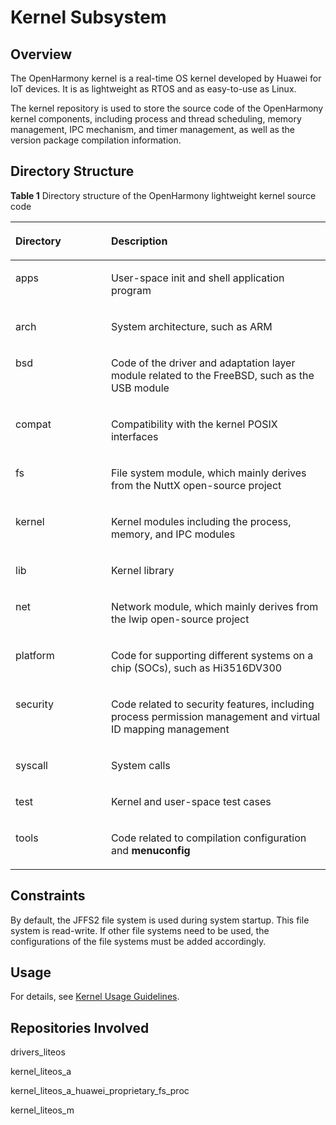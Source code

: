 # Kernel Subsystem<a name="EN-US_TOPIC_0000001051340509"></a>

## Overview<a name="section12995104752113"></a>

The OpenHarmony kernel is a real-time OS kernel developed by Huawei for IoT devices. It is as lightweight as RTOS and as easy-to-use as Linux.

The kernel repository is used to store the source code of the OpenHarmony kernel components, including process and thread scheduling, memory management, IPC mechanism, and timer management, as well as the version package compilation information.

## Directory Structure<a name="section1121775732114"></a>

**Table  1**  Directory structure of the OpenHarmony lightweight kernel source code

<a name="table2977131081412"></a>
<table><thead align="left"><tr id="row7977610131417"><th class="cellrowborder" valign="top" width="30.34%" id="mcps1.2.3.1.1"><p id="p18792459121314"><a name="p18792459121314"></a><a name="p18792459121314"></a>Directory</p>
</th>
<th class="cellrowborder" valign="top" width="69.66%" id="mcps1.2.3.1.2"><p id="p77921459191317"><a name="p77921459191317"></a><a name="p77921459191317"></a>Description</p>
</th>
</tr>
</thead>
<tbody><tr id="row17977171010144"><td class="cellrowborder" valign="top" width="30.34%" headers="mcps1.2.3.1.1 "><p id="p2793159171311"><a name="p2793159171311"></a><a name="p2793159171311"></a>apps</p>
</td>
<td class="cellrowborder" valign="top" width="69.66%" headers="mcps1.2.3.1.2 "><p id="p879375920132"><a name="p879375920132"></a><a name="p879375920132"></a>User-space init and shell application program</p>
</td>
</tr>
<tr id="row6978161091412"><td class="cellrowborder" valign="top" width="30.34%" headers="mcps1.2.3.1.1 "><p id="p37931659101311"><a name="p37931659101311"></a><a name="p37931659101311"></a>arch</p>
</td>
<td class="cellrowborder" valign="top" width="69.66%" headers="mcps1.2.3.1.2 "><p id="p6793059171318"><a name="p6793059171318"></a><a name="p6793059171318"></a>System architecture, such as ARM</p>
</td>
</tr>
<tr id="row6978201031415"><td class="cellrowborder" valign="top" width="30.34%" headers="mcps1.2.3.1.1 "><p id="p117935599130"><a name="p117935599130"></a><a name="p117935599130"></a>bsd</p>
</td>
<td class="cellrowborder" valign="top" width="69.66%" headers="mcps1.2.3.1.2 "><p id="p0793185971316"><a name="p0793185971316"></a><a name="p0793185971316"></a>Code of the driver and adaptation layer module related to the FreeBSD, such as the USB module</p>
</td>
</tr>
<tr id="row113263612392"><td class="cellrowborder" valign="top" width="30.34%" headers="mcps1.2.3.1.1 "><p id="p2133163611390"><a name="p2133163611390"></a><a name="p2133163611390"></a>compat</p>
</td>
<td class="cellrowborder" valign="top" width="69.66%" headers="mcps1.2.3.1.2 "><p id="p1913313364399"><a name="p1913313364399"></a><a name="p1913313364399"></a>Compatibility with the kernel POSIX interfaces</p>
</td>
</tr>
<tr id="row15700172218399"><td class="cellrowborder" valign="top" width="30.34%" headers="mcps1.2.3.1.1 "><p id="p10701622113920"><a name="p10701622113920"></a><a name="p10701622113920"></a>fs</p>
</td>
<td class="cellrowborder" valign="top" width="69.66%" headers="mcps1.2.3.1.2 "><p id="p270110222398"><a name="p270110222398"></a><a name="p270110222398"></a>File system module, which mainly derives from the NuttX open-source project</p>
</td>
</tr>
<tr id="row1897841071415"><td class="cellrowborder" valign="top" width="30.34%" headers="mcps1.2.3.1.1 "><p id="p16793185961315"><a name="p16793185961315"></a><a name="p16793185961315"></a>kernel</p>
</td>
<td class="cellrowborder" valign="top" width="69.66%" headers="mcps1.2.3.1.2 "><p id="p14793959161317"><a name="p14793959161317"></a><a name="p14793959161317"></a>Kernel modules including the process, memory, and IPC modules</p>
</td>
</tr>
<tr id="row172848480398"><td class="cellrowborder" valign="top" width="30.34%" headers="mcps1.2.3.1.1 "><p id="p728414485392"><a name="p728414485392"></a><a name="p728414485392"></a>lib</p>
</td>
<td class="cellrowborder" valign="top" width="69.66%" headers="mcps1.2.3.1.2 "><p id="p12284154818399"><a name="p12284154818399"></a><a name="p12284154818399"></a>Kernel library</p>
</td>
</tr>
<tr id="row5827141194012"><td class="cellrowborder" valign="top" width="30.34%" headers="mcps1.2.3.1.1 "><p id="p48272110403"><a name="p48272110403"></a><a name="p48272110403"></a>net</p>
</td>
<td class="cellrowborder" valign="top" width="69.66%" headers="mcps1.2.3.1.2 "><p id="p28272119406"><a name="p28272119406"></a><a name="p28272119406"></a>Network module, which mainly derives from the lwip open-source project</p>
</td>
</tr>
<tr id="row980916239407"><td class="cellrowborder" valign="top" width="30.34%" headers="mcps1.2.3.1.1 "><p id="p080910232403"><a name="p080910232403"></a><a name="p080910232403"></a>platform</p>
</td>
<td class="cellrowborder" valign="top" width="69.66%" headers="mcps1.2.3.1.2 "><p id="p11809202324018"><a name="p11809202324018"></a><a name="p11809202324018"></a>Code for supporting different systems on a chip (SOCs), such as Hi3516DV300</p>
</td>
</tr>
<tr id="row194244440402"><td class="cellrowborder" valign="top" width="30.34%" headers="mcps1.2.3.1.1 "><p id="p0424124412401"><a name="p0424124412401"></a><a name="p0424124412401"></a>security</p>
</td>
<td class="cellrowborder" valign="top" width="69.66%" headers="mcps1.2.3.1.2 "><p id="p442410448409"><a name="p442410448409"></a><a name="p442410448409"></a>Code related to security features, including process permission management and virtual ID mapping management</p>
</td>
</tr>
<tr id="row674312515406"><td class="cellrowborder" valign="top" width="30.34%" headers="mcps1.2.3.1.1 "><p id="p1274395114012"><a name="p1274395114012"></a><a name="p1274395114012"></a>syscall</p>
</td>
<td class="cellrowborder" valign="top" width="69.66%" headers="mcps1.2.3.1.2 "><p id="p1374365134011"><a name="p1374365134011"></a><a name="p1374365134011"></a>System calls</p>
</td>
</tr>
<tr id="row6470183019419"><td class="cellrowborder" valign="top" width="30.34%" headers="mcps1.2.3.1.1 "><p id="p17470143094117"><a name="p17470143094117"></a><a name="p17470143094117"></a>test</p>
</td>
<td class="cellrowborder" valign="top" width="69.66%" headers="mcps1.2.3.1.2 "><p id="p547013018415"><a name="p547013018415"></a><a name="p547013018415"></a>Kernel and user-space test cases</p>
</td>
</tr>
<tr id="row343553564120"><td class="cellrowborder" valign="top" width="30.34%" headers="mcps1.2.3.1.1 "><p id="p54351735114113"><a name="p54351735114113"></a><a name="p54351735114113"></a>tools</p>
</td>
<td class="cellrowborder" valign="top" width="69.66%" headers="mcps1.2.3.1.2 "><p id="p17435635114116"><a name="p17435635114116"></a><a name="p17435635114116"></a>Code related to compilation configuration and <strong id="b1181842313414"><a name="b1181842313414"></a><a name="b1181842313414"></a>menuconfig</strong></p>
</td>
</tr>
</tbody>
</table>

## Constraints<a name="section1967115154223"></a>

By default, the JFFS2 file system is used during system startup. This file system is read-write. If other file systems need to be used, the configurations of the file systems must be added accordingly.

## Usage<a name="section1821123352217"></a>

For details, see  [Kernel Usage Guidelines](../kernel/Readme-EN.md).

## Repositories Involved<a name="section2392425183215"></a>

drivers\_liteos

kernel\_liteos\_a

kernel\_liteos\_a\_huawei\_proprietary\_fs\_proc

kernel\_liteos\_m


